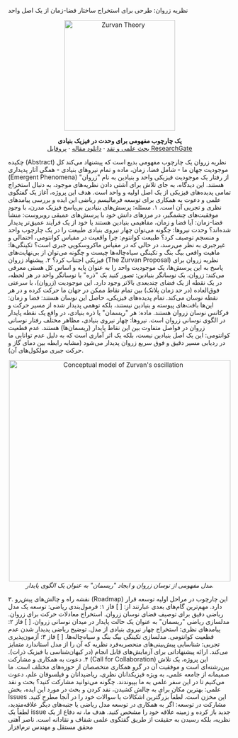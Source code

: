 نظریه زروان: طرحی برای استخراج ساختار فضا-زمان از یک اصل واحد
<p align="center">
<img src="https://user-images.githubusercontent.com/17326887/223708307-e54d385f-8616-41c1-8b06-444e7c70c175.png" alt="Zurvan Theory" width="250"/>
</p>
<p align="center">
<b>یک چارچوب مفهومی برای وحدت در فیزیک بنیادی</b>
<br />
<a href="https://github.com/naserahani/Zurvan-Theory/issues">بحث علمی و نقد</a>
·
<a href="https://github.com/naserahani/Zurvan-Theory/blob/main/docs/Zurvan_Theory_Whitepaper_FA.pdf">دانلود مقاله</a>
·
<a href="https://www.researchgate.net/profile/Nasser-Ahani-3">پروفایل ResearchGate</a>
</p>
چکیده (Abstract)
نظریه زروان یک چارچوب مفهومی بدیع است که پیشنهاد می‌کند کل موجودیت جهان ما - شامل فضا، زمان، ماده و تمام نیروهای بنیادی - همگی آثار پدیداری (Emergent Phenomena) از رفتار یک موجودیت فیزیکی واحد و بنیادین به نام "زروان" هستند. این دیدگاه، به جای تلاش برای آشتی دادن نظریه‌های موجود، به دنبال استخراج تمامی پدیده‌های فیزیکی از یک اصل اولیه و واحد است. هدف این پروژه، آغاز یک گفتگوی علمی و دعوت به همکاری برای توسعه فرمالیسم ریاضی این ایده و بررسی پیامدهای نظری و تجربی آن است.
۱. مسئله: پرسش‌های بنیادین بی‌پاسخ
فیزیک مدرن، با وجود موفقیت‌های چشمگیر، در مرزهای دانش خود با پرسش‌های عمیقی روبروست:
منشأ فضا-زمان: آیا فضا و زمان، مفاهیمی بنیادین هستند یا خود از یک فرآیند عمیق‌تر پدیدار شده‌اند؟
وحدت نیروها: چگونه می‌توان چهار نیروی بنیادی طبیعت را در یک چارچوب واحد و منسجم توصیف کرد؟
طبیعت کوانتوم: چرا واقعیت در مقیاس کوانتومی، احتمالی و غیرجبری به نظر می‌رسد، در حالی که در مقیاس ماکروسکوپی جبری است؟
تکینگی‌ها: ماهیت واقعی بیگ بنگ و تکینگی سیاه‌چاله‌ها چیست و چگونه می‌توان از بی‌نهایت‌های فیزیکی اجتناب کرد؟
۲. پیشنهاد زروان (The Zurvan Proposal)
نظریه زروان برای پاسخ به این پرسش‌ها، یک موجودیت واحد را به عنوان پایه و اساس کل هستی معرفی می‌کند:
زروان، یک نوسانگر بنیادین:
تصور کنید یک "ذره" یا نوسانگر واحد در هر لحظه، در یک نقطه از یک فضای چندبعدی بالاتر وجود دارد. این موجودیت (زروان)، با سرعتی فوق‌العاده (در حد زمان پلانک) بین تمام نقاط ممکن در جهان ما حرکت کرده و در هر نقطه نوسان می‌کند.
تمام پدیده‌های فیزیکی، حاصل این نوسان هستند:
فضا و زمان: این‌ها بافت‌های پیوسته و بنیادین نیستند، بلکه توهمی پدیدار شده از مسیر حرکت و فرکانس نوسان زروان هستند.
ماده: هر "ریسمان" یا ذره بنیادی، در واقع یک نقطه پایدار در الگوی نوسانی زروان است.
نیروها: چهار نیروی بنیادی، مظاهر مختلف رفتار نوسانی زروان در فواصل متفاوت بین این نقاط پایدار (ریسمان‌ها) هستند.
عدم قطعیت کوانتومی: این یک اصل بنیادین نیست، بلکه یک اثر آماری است که به دلیل عدم توانایی ما در ردیابی مسیر دقیق و فوق سریع زروان پدیدار می‌شود (مشابه رابطه بین دمای گاز و حرکت جبری مولکول‌های آن).
<p align="center">
<img src="https://user-images.githubusercontent.com/17326887/223708316-01a2f9a7-932b-426c-8463-c7e6c921508a.gif" alt="Conceptual model of Zurvan's oscillation" width="500"/>
<br />
<i>مدل مفهومی از نوسان زروان و ایجاد "ریسمان" به عنوان یک الگوی پایدار.</i>
</p>
۳. نقشه راه و چالش‌های پیش‌رو (Roadmap)
این چارچوب در مراحل اولیه توسعه قرار دارد. مهم‌ترین گام‌های بعدی عبارتند از:
[ ] فاز ۱: فرمول‌بندی ریاضی:
توسعه یک مدل ریاضی دقیق برای توصیف فضای نوسان زروان.
استخراج معادلات حرکت برای زروان.
مدلسازی ریاضی "ریسمان" به عنوان یک حالت پایدار در میدان نوسانی زروان.
[ ] فاز ۲: پیامدهای نظری:
استخراج چهار نیروی بنیادی از مدل.
توضیح ریاضی پدیدار شدن عدم قطعیت کوانتومی.
مدلسازی تکینگی بیگ بنگ و سیاه‌چاله‌ها.
[ ] فاز ۳: آزمون‌پذیری تجربی:
شناسایی پیش‌بینی‌های منحصربه‌فرد نظریه که آن را از مدل استاندارد متمایز می‌کند.
ارائه پیشنهاداتی برای آزمایش‌های قابل انجام (در کیهان‌شناسی یا فیزیک ذرات).
۴. دعوت به همکاری و مشارکت (Call for Collaboration)
این پروژه، یک تلاش بین‌رشته‌ای است و موفقیت آن در گرو همکاری متخصصان از حوزه‌های مختلف است. ما صمیمانه از جامعه علمی، به ویژه فیزیکدانان نظری، ریاضیدانان و فیلسوفان علم، دعوت می‌کنیم تا در این سفر علمی به ما بپیوندند.
چگونه می‌توانید مشارکت کنید؟
بحث و نقد علمی: بهترین مکان برای به چالش کشیدن، نقد کردن و بحث در مورد این ایده، بخش Issues این مخزن است. لطفاً بزرگترین اشکالات یا سوالات خود را در آنجا مطرح کنید.
مشارکت در توسعه: اگر به همکاری در توسعه مدل ریاضی یا جنبه‌های دیگر علاقه‌مندید، لطفاً یک issue جدید باز کرده و زمینه علاقه خود را مشخص کنید.
هدف ما، نه دفاع از یک نظریه، بلکه رسیدن به حقیقت از طریق گفتگوی علمی شفاف و نقادانه است.
ناصر آهنی
<br>
محقق مستقل و مهندس نرم‌افزار
